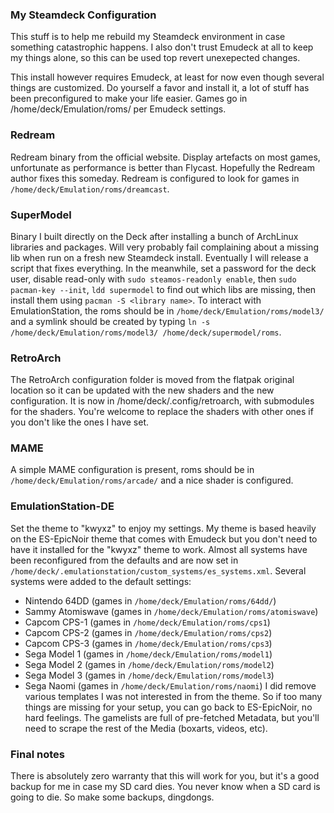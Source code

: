### My Steamdeck Configuration

This stuff is to help me rebuild my Steamdeck environment in case something catastrophic happens.
I also don't trust Emudeck at all to keep my things alone, so this can be used top revert unexepected changes.

This install however requires Emudeck, at least for now even though several things are customized. 
Do yourself a favor and install it, a lot of stuff has been preconfigured to make your life easier.
Games go in /home/deck/Emulation/roms/ per Emudeck settings.

### Redream

Redream binary from the official website. Display artefacts on most games, unfortunate as performance is better than Flycast. Hopefully the Redream author fixes this someday. Redream is configured to look for games in `/home/deck/Emulation/roms/dreamcast`.

### SuperModel

Binary I built directly on the Deck after installing a bunch of ArchLinux libraries and packages. Will very probably fail complaining about a missing lib when run on a fresh new Steamdeck install. Eventually I will release a script that fixes everything. In the meanwhile, set a password for the deck user, disable read-only with `sudo steamos-readonly enable`, then `sudo pacman-key --init`, `ldd supermodel` to find out which libs are missing, then install them using `pacman -S <library name>`. To interact with EmulationStation, the roms should be in `/home/deck/Emulation/roms/model3/` and a symlink should be created by typing `ln -s /home/deck/Emulation/roms/model3/ /home/deck/supermodel/roms`.

### RetroArch

The RetroArch configuration folder is moved from the flatpak original location so it can be updated with the new shaders and the new configuration. It is now in /home/deck/.config/retroarch, with submodules for the shaders. You're welcome to replace the shaders with other ones if you don't like the ones I have set.

### MAME

A simple MAME configuration is present, roms should be in `/home/deck/Emulation/roms/arcade/` and a nice shader is configured.

### EmulationStation-DE

Set the theme to "kwyxz" to enjoy my settings. My theme is based heavily on the ES-EpicNoir theme that comes with Emudeck but you don't need to have it installed for the "kwyxz" theme to work. Almost all systems have been reconfigured from the defaults and are now set in `/home/deck/.emulationstation/custom_systems/es_systems.xml`. Several systems were added to the default settings:
 - Nintendo 64DD (games in `/home/deck/Emulation/roms/64dd/`)
 - Sammy Atomiswave (games in `/home/deck/Emulation/roms/atomiswave`)
 - Capcom CPS-1 (games in `/home/deck/Emulation/roms/cps1`)
 - Capcom CPS-2 (games in `/home/deck/Emulation/roms/cps2`)
 - Capcom CPS-3 (games in `/home/deck/Emulation/roms/cps3`)
 - Sega Model 1 (games in `/home/deck/Emulation/roms/model1`)
 - Sega Model 2 (games in `/home/deck/Emulation/roms/model2`)
 - Sega Model 3 (games in `/home/deck/Emulation/roms/model3`)
 - Sega Naomi (games in `/home/deck/Emulation/roms/naomi`)
I did remove various templates I was not interested in from the theme. So if too many things are missing for your setup, you can go back to ES-EpicNoir, no hard feelings.
The gamelists are full of pre-fetched Metadata, but you'll need to scrape the rest of the Media (boxarts, videos, etc).

### Final notes

There is absolutely zero warranty that this will work for you, but it's a good backup for me in case my SD card dies. You never know when a SD card is going to die. So make some backups, dingdongs.

